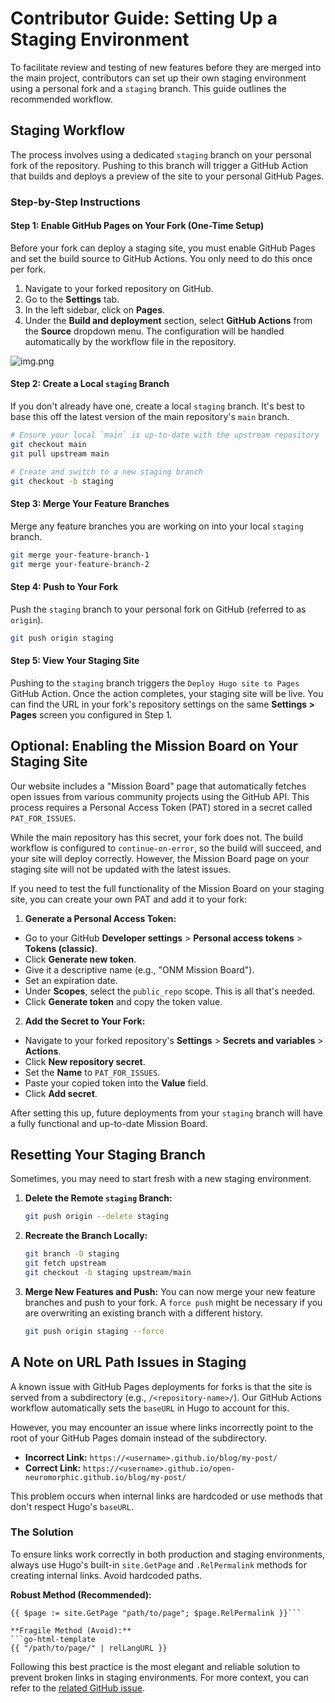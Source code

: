 # Contributor Guide: Setting Up a Staging Environment

To facilitate review and testing of new features before they are merged into the main project, contributors can set up their own staging environment using a personal fork and a `staging` branch. This guide outlines the recommended workflow.

## Staging Workflow

The process involves using a dedicated `staging` branch on your personal fork of the repository. Pushing to this branch will trigger a GitHub Action that builds and deploys a preview of the site to your personal GitHub Pages.

### Step-by-Step Instructions

#### Step 1: Enable GitHub Pages on Your Fork (One-Time Setup)

Before your fork can deploy a staging site, you must enable GitHub Pages and set the build source to GitHub Actions. You only need to do this once per fork.

1.  Navigate to your forked repository on GitHub.
2.  Go to the **Settings** tab.
3.  In the left sidebar, click on **Pages**.
4.  Under the **Build and deployment** section, select **GitHub Actions** from the **Source** dropdown menu. The configuration will be handled automatically by the workflow file in the repository.

![img.png](static/images/img.png)

#### Step 2: Create a Local `staging` Branch

If you don't already have one, create a local `staging` branch. It's best to base this off the latest version of the main repository's `main` branch.

```bash
# Ensure your local `main` is up-to-date with the upstream repository
git checkout main
git pull upstream main

# Create and switch to a new staging branch
git checkout -b staging
```

#### Step 3: Merge Your Feature Branches

Merge any feature branches you are working on into your local `staging` branch.

```bash
git merge your-feature-branch-1
git merge your-feature-branch-2
```

#### Step 4: Push to Your Fork

Push the `staging` branch to your personal fork on GitHub (referred to as `origin`).

```bash
git push origin staging
```

#### Step 5: View Your Staging Site

Pushing to the `staging` branch triggers the `Deploy Hugo site to Pages` GitHub Action. Once the action completes, your staging site will be live. You can find the URL in your fork's repository settings on the same **Settings > Pages** screen you configured in Step 1.

## Optional: Enabling the Mission Board on Your Staging Site

Our website includes a "Mission Board" page that automatically fetches open issues from various community projects using the GitHub API. This process requires a Personal Access Token (PAT) stored in a secret called `PAT_FOR_ISSUES`.

While the main repository has this secret, your fork does not. The build workflow is configured to `continue-on-error`, so the build will succeed, and your site will deploy correctly. However, the Mission Board page on your staging site will not be updated with the latest issues.

If you need to test the full functionality of the Mission Board on your staging site, you can create your own PAT and add it to your fork:

1.  **Generate a Personal Access Token:**
  *   Go to your GitHub **Developer settings** > **Personal access tokens** > **Tokens (classic)**.
  *   Click **Generate new token**.
  *   Give it a descriptive name (e.g., "ONM Mission Board").
  *   Set an expiration date.
  *   Under **Scopes**, select the `public_repo` scope. This is all that's needed.
  *   Click **Generate token** and copy the token value.

2.  **Add the Secret to Your Fork:**
  *   Navigate to your forked repository's **Settings** > **Secrets and variables** > **Actions**.
  *   Click **New repository secret**.
  *   Set the **Name** to `PAT_FOR_ISSUES`.
  *   Paste your copied token into the **Value** field.
  *   Click **Add secret**.

After setting this up, future deployments from your `staging` branch will have a fully functional and up-to-date Mission Board.

## Resetting Your Staging Branch

Sometimes, you may need to start fresh with a new staging environment.

1.  **Delete the Remote `staging` Branch:**
    ```bash
    git push origin --delete staging
    ```

2.  **Recreate the Branch Locally:**
    ```bash
    git branch -D staging
    git fetch upstream
    git checkout -b staging upstream/main
    ```

3.  **Merge New Features and Push:**
    You can now merge your new feature branches and push to your fork. A `force push` might be necessary if you are overwriting an existing branch with a different history.
    ```bash
    git push origin staging --force
    ```

## A Note on URL Path Issues in Staging

A known issue with GitHub Pages deployments for forks is that the site is served from a subdirectory (e.g., `/<repository-name>/`). Our GitHub Actions workflow automatically sets the `baseURL` in Hugo to account for this.

However, you may encounter an issue where links incorrectly point to the root of your GitHub Pages domain instead of the subdirectory.

*   **Incorrect Link:** `https://<username>.github.io/blog/my-post/`
*   **Correct Link:** `https://<username>.github.io/open-neuromorphic.github.io/blog/my-post/`

This problem occurs when internal links are hardcoded or use methods that don't respect Hugo's `baseURL`.

### The Solution

To ensure links work correctly in both production and staging environments, always use Hugo's built-in `site.GetPage` and `.RelPermalink` methods for creating internal links. Avoid hardcoded paths.

**Robust Method (Recommended):**
```go-html-template
{{ $page := site.GetPage "path/to/page"; $page.RelPermalink }}```

**Fragile Method (Avoid):**
```go-html-template
{{ "/path/to/page/" | relLangURL }}
```

Following this best practice is the most elegant and reliable solution to prevent broken links in staging environments. For more context, you can refer to the [related GitHub issue](https://github.com/open-neuromorphic/open-neuromorphic.github.io/issues/332).
